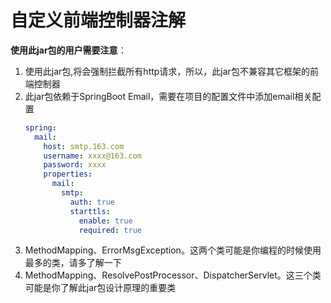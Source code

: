 # 自定义前端控制器注解

**使用此jar包的用户需要注意**：
<ol>
<li>使用此jar包,将会强制拦截所有http请求，所以，此jar包不兼容其它框架的前端控制器</li>
<li>此jar包依赖于SpringBoot Email，需要在项目的配置文件中添加email相关配置

```yaml
spring:
  mail:
    host: smtp.163.com
    username: xxxx@163.com
    password: xxxx
    properties:
      mail:
        smtp:
          auth: true
          starttls:
            enable: true
            required: true
```

</li>
<li>MethodMapping、ErrorMsgException。这两个类可能是你编程的时候使用最多的类，请多了解一下</li>
<li>MethodMapping、ResolvePostProcessor、DispatcherServlet。这三个类可能是你了解此jar包设计原理的重要类</li>
</ol>